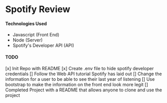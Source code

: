 # Spotify Review


#### Technologies Used
- Javascript (Front End)
- Node (Server)
- Spotify's Developer API (API)

#### TODO
[x] Init Repo with README
[x] Create .env file to hide spotify developer credentials 
[] Follow the Web API tutorial Spotify has laid out
[] Change the information for a user to be able to see their last year of listening
[] Use bootstrap to make the information on the front end look more legit
[] Completed Project with a README that allows anyone to clone and use the project

